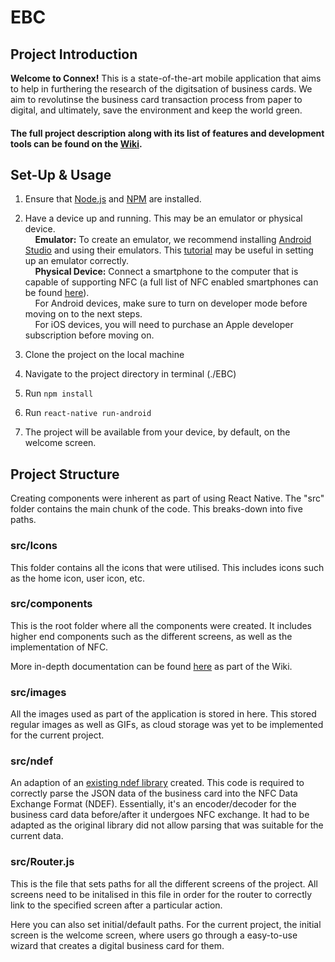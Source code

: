 # EBC

## Project Introduction

**Welcome to Connex!** This is a state-of-the-art mobile application that aims to help in furthering the research of the digitsation of business cards. We aim to revolutinse the business card transaction process from paper to digital, and ultimately, save the environment and keep the world green. 

#### The full project description along with its list of features and development tools can be found on the [Wiki](https://github.com/harrylimp/EBC/wiki).

## Set-Up & Usage

1. Ensure that [Node.js](https://nodejs.org/en/) and [NPM](https://www.npmjs.com/) are installed.

2. Have a device up and running. This may be an emulator or physical device.
<br/>&nbsp;&nbsp;&nbsp;&nbsp;**Emulator:** To create an emulator, we recommend installing [Android Studio](https://developer.android.com/studio/) and using their emulators. This [tutorial](https://developer.android.com/studio/run/managing-avds) may be useful in setting up an emulator correctly.
<br/>&nbsp;&nbsp;&nbsp;&nbsp;**Physical Device:** Connect a smartphone to the computer that is capable of supporting NFC (a full list of NFC enabled smartphones can be found [here](https://www.unitag.io/nfc/is-my-phone-compatible-with-nfc)). 
<br/>&nbsp;&nbsp;&nbsp;&nbsp;For Android devices, make sure to turn on developer mode before moving on to the next steps. 
<br/>&nbsp;&nbsp;&nbsp;&nbsp;For iOS devices, you will need to purchase an Apple developer subscription before moving on.

3. Clone the project on the local machine

4. Navigate to the project directory in terminal (./EBC)

5. Run `npm install` 

6. Run `react-native run-android` 

7. The project will be available from your device, by default, on the welcome screen.

## Project Structure

Creating components were inherent as part of using React Native. The "src" folder contains the main chunk of the code. This breaks-down into five paths.

### src/Icons
This folder contains all the icons that were utilised. This includes icons such as the home icon, user icon, etc.

### src/components
This is the root folder where all the components were created. It includes higher end components such as the different screens, as well as the implementation of NFC. 

More in-depth documentation can be found [here](https://github.com/harrylimp/EBC/wiki/Project-Structure) as part of the Wiki.

### src/images
All the images used as part of the application is stored in here. This stored regular images as well as GIFs, as cloud storage was yet to be implemented for the current project.

### src/ndef
An adaption of an [existing ndef library](https://www.npmjs.com/package/ndef) created. This code is required to correctly parse the JSON data of the business card into the NFC Data Exchange Format (NDEF). Essentially, it's an encoder/decoder for the business card data before/after it undergoes NFC exchange. It had to be adapted as the original library did not allow parsing that was suitable for the current data.

### src/Router.js
This is the file that sets paths for all the different screens of the project. All screens need to be initalised in this file in order for the router to correctly link to the specified screen after a particular action. 

Here you can also set initial/default paths. For the current project, the initial screen is the welcome screen, where users go through a easy-to-use wizard that creates a digital business card for them.
